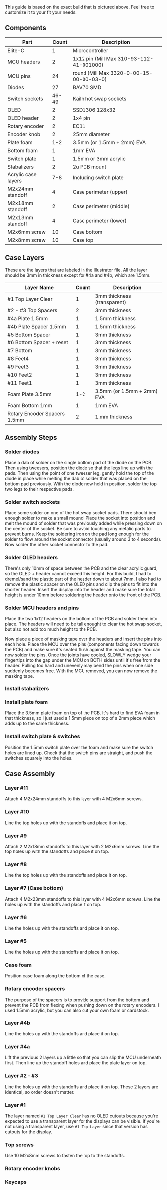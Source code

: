 This guide is based on the exact build that is pictured above.  Feel free to customize it to your fit your needs.

## Components

| Part | Count | Description |
| ---- | ----- | ----------- |
| Elite-C | 1 | Microcontroller |
| MCU headers | 2 | 1x12 pin (Mill Max 310-93-112-41-001000) |
| MCU pins | 24 | round (Mill Max 3320-0-00-15-00-00-03-0) |
| Diodes | 27 | BAV70 SMD |
| Switch sockets | 46-49 | Kailh hot swap sockets |
| OLED | 2 | SSD1306 128x32 |
| OLED header | 2 | 1x4 pin |
| Rotary encoder | 2 | EC11 |
| Encoder knob | 2 | 25mm diameter |
| Plate foam | 1-2 | 3.5mm (or 1.5mm + 2mm) EVA |
| Bottom foam | 1 | 1mm EVA |
| Switch plate | 1 | 1.5mm or 3mm acrylic |
| Stabalizers | 2 | 2u PCB mount |
| Acrylic case layers | 7-8 | Including switch plate
| M2x24mm standoff | 4 | Case perimeter (upper) |
| M2x18mm standoff | 2 | Case perimeter (middle) |
| M2x13mm standoff | 4 | Case perimeter (lower) |
| M2x6mm screw | 10 | Case bottom |
| M2x8mm screw | 10 | Case top |

## Case Layers
These are the layers that are labeled in the Illustrator file.  All the layer should be 3mm in thickness except for #4a and #4b, which are 1.5mm. 

| Layer Name | Count | Description |
| ---- | ----- | ----------- |
| #1 Top Layer Clear | 1 | 3mm thickness (transparent) |
| #2 - #3 Top Spacers | 2 | 3mm thickness |
| #4a Plate 1.5mm | 1 | 1.5mm thickness |
| #4b Plate Spacer 1.5mm | 1 | 1.5mm thickness |
| #5 Bottom Spacer | 1 | 3mm thickness |
| #6 Bottom Spacer + reset | 1 | 3mm thickness |
| #7 Bottom | 1 | 3mm thickness |
| #8 Feet4 | 1 | 3mm thickness |
| #9 Feet3 | 1 | 3mm thickness |
| #10 Feet2 | 1 | 3mm thickness |
| #11 Feet1 | 1 | 3mm thickness |
| Foam Plate 3.5mm | 1-2 | 3.5mm (or 1.5mm + 2mm) EVA |
| Foam Bottom 1mm | 1 | 1mm EVA |
| Rotary Encoder Spacers 1.5mm | 2 | 1.mm thickness |

## Assembly Steps

### Solder diodes

Place a dab of solder on the single bottom pad of the diode on the PCB.  Then using tweesers, position the diode so that the legs line up with the pads.  Then using the point of one tweeser leg, gently hold the top of the diode in place while melting the dab of solder that was placed on the bottom pad previously.  With the diode now held in position, solder the top two legs to their respective pads.

### Solder switch sockets

Place some solder on one of the hot swap socket pads.  There should ben enough solder to make a small mound.  Place the socket into position and melt the mound of solder that was previously added while pressing down on the center of the socket.  Be sure to avoid touching any metalic parts to prevent burns.  Keep the soldering iron on the pad long enough for the solder to flow around the socket connector (usually around 3 to 4 seconds).  Now solder the other socket connector to the pad.

### Solder OLED headers

There's only 10mm of space between the PCB and the clear acrylic guard, so the OLED + header cannot exceed this height.  For this build, I had to dremel/sand the plastic part of the header down to about 7mm.  I also had to remove the plastic spacer on the OLED pins and clip the pins to fit into the shorter header.  Insert the display into the header and make sure the total height is under 10mm before soldering the header onto the front of the PCB.

### Solder MCU headers and pins

Place the two 1x12 headers on the bottom of the PCB and solder them into place.  The headers will need to be tall enought to clear the hot swap socket, but also not add too much height to the PCB.

Now place a piece of masking tape over the headers and insert the pins into each hole.  Place the MCU over the pins (components facing down towards the PCB) and make sure it's seated flush against the masking tape.  You can now solder the pins.  Once the joints have cooled, SLOWLY wedge your fingertips into the gap under the MCU on BOTH sides until it's free from the header.  Pulling too hard and unevenly may bend the pins when one side suddenly becomes free.  With the MCU removed, you can now remove the masking tape.

### Install stabalizers

### Install plate foam

Place the 3.5mm plate foam on top of the PCB.  It's hard to find EVA foam in that thickness, so I just used a 1.5mm piece on top of a 2mm piece which adds up to the same thickness.

### Install switch plate & switches

Position the 1.5mm switch plate over the foam and make sure the switch holes are lined up.  Check that the switch pins are straight, and push the switches squarely into the holes.

## Case Assembly

### Layer #11

Attach 4 M2x24mm standoffs to this layer with 4 M2x6mm screws.

### Layer #10

Line the top holes up with the standoffs and place it on top.

### Layer #9

Attach 2 M2x18mm standoffs to this layer with 2 M2x6mm screws.  Line the top holes up with the standoffs and place it on top.

### Layer #8

Line the top holes up with the standoffs and place it on top.

### Layer #7 (Case bottom)

Attach 4 M2x23mm standoffs to this layer with 4 M2x6mm screws.  Line the holes up with the standoffs and place it on top.

### Layer #6

Line the holes up with the standoffs and place it on top.

### Layer #5

Line the holes up with the standoffs and place it on top.

### Case foam

Position case foam along the bottom of the case.

### Rotary encoder spacers

The purpose of the spacers is to provide support from the bottom and prevent the PCB from flexing when pushing down on the rotary encoders.  I used 1.5mm acrylic, but you can also cut your own foam or cardstock.

### Layer #4b

Line the holes up with the standoffs and place it on top.

### Layer #4a

Lift the previous 2 layers up a little so that you can slip the MCU underneath first.  Then line up the standoff holes and place the plate layer on top.

### Layer #2 - #3

Line the holes up with the standoffs and place it on top.  These 2 layers are identical, so order doesn't matter.

### Layer #1

The layer named `#1 Top Layer Clear` has no OLED cutouts because you're expected to use a transparent layer for the displays can be visible.  If you're not using a transparent layer, use `#1 Top Layer` since that version has cutouts for the display.

### Top screws

Use 10 M2x8mm screws to fasten the top to the standoffs.

### Rotary encoder knobs

### Keycaps